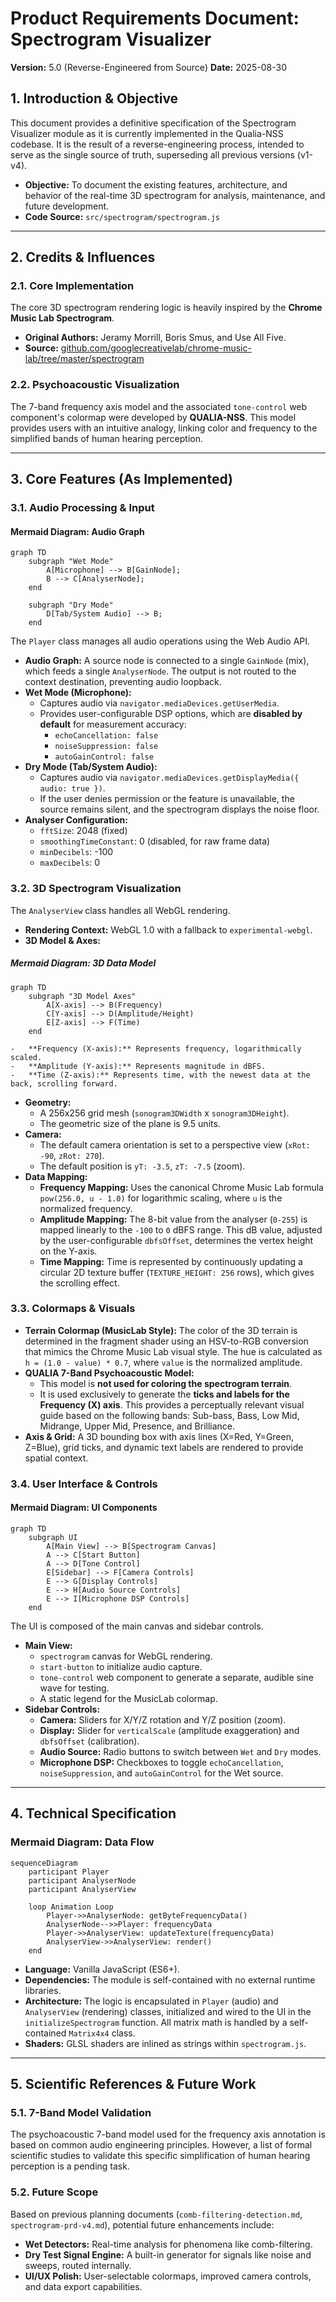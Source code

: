 # Product Requirements Document: Spectrogram Visualizer

**Version:** 5.0 (Reverse-Engineered from Source)
**Date:** 2025-08-30

## 1. Introduction & Objective

This document provides a definitive specification of the Spectrogram Visualizer module as it is currently implemented in the Qualia-NSS codebase. It is the result of a reverse-engineering process, intended to serve as the single source of truth, superseding all previous versions (v1-v4).

- **Objective:** To document the existing features, architecture, and behavior of the real-time 3D spectrogram for analysis, maintenance, and future development.
- **Code Source:** `src/spectrogram/spectrogram.js`

---

## 2. Credits & Influences

### 2.1. Core Implementation

The core 3D spectrogram rendering logic is heavily inspired by the **Chrome Music Lab Spectrogram**.

-   **Original Authors:** Jeramy Morrill, Boris Smus, and Use All Five.
-   **Source:** [github.com/googlecreativelab/chrome-music-lab/tree/master/spectrogram](https://github.com/googlecreativelab/chrome-music-lab/tree/master/spectrogram)

### 2.2. Psychoacoustic Visualization

The 7-band frequency axis model and the associated `tone-control` web component's colormap were developed by **QUALIA-NSS**. This model provides users with an intuitive analogy, linking color and frequency to the simplified bands of human hearing perception.

---

## 3. Core Features (As Implemented)

### 3.1. Audio Processing & Input

#### Mermaid Diagram: Audio Graph

```mermaid
graph TD
    subgraph "Wet Mode"
        A[Microphone] --> B[GainNode];
        B --> C[AnalyserNode];
    end

    subgraph "Dry Mode"
        D[Tab/System Audio] --> B;
    end
```

The `Player` class manages all audio operations using the Web Audio API.

-   **Audio Graph:** A source node is connected to a single `GainNode` (mix), which feeds a single `AnalyserNode`. The output is not routed to the context destination, preventing audio loopback.
-   **Wet Mode (Microphone):**
    -   Captures audio via `navigator.mediaDevices.getUserMedia`.
    -   Provides user-configurable DSP options, which are **disabled by default** for measurement accuracy:
        -   `echoCancellation: false`
        -   `noiseSuppression: false`
        -   `autoGainControl: false`
-   **Dry Mode (Tab/System Audio):**
    -   Captures audio via `navigator.mediaDevices.getDisplayMedia({ audio: true })`.
    -   If the user denies permission or the feature is unavailable, the source remains silent, and the spectrogram displays the noise floor.
-   **Analyser Configuration:**
    -   `fftSize`: 2048 (fixed)
    -   `smoothingTimeConstant`: 0 (disabled, for raw frame data)
    -   `minDecibels`: -100
    -   `maxDecibels`: 0

### 3.2. 3D Spectrogram Visualization

The `AnalyserView` class handles all WebGL rendering.

-   **Rendering Context:** WebGL 1.0 with a fallback to `experimental-webgl`.
-   **3D Model & Axes:**

##### Mermaid Diagram: 3D Data Model

```mermaid
graph TD
    subgraph "3D Model Axes"
        A[X-axis] --> B(Frequency)
        C[Y-axis] --> D(Amplitude/Height)
        E[Z-axis] --> F(Time)
    end
```

    -   **Frequency (X-axis):** Represents frequency, logarithmically scaled.
    -   **Amplitude (Y-axis):** Represents magnitude in dBFS.
    -   **Time (Z-axis):** Represents time, with the newest data at the back, scrolling forward.
-   **Geometry:**
    -   A 256x256 grid mesh (`sonogram3DWidth` x `sonogram3DHeight`).
    -   The geometric size of the plane is 9.5 units.
-   **Camera:**
    -   The default camera orientation is set to a perspective view (`xRot: -90`, `zRot: 270`).
    -   The default position is `yT: -3.5`, `zT: -7.5` (zoom).
-   **Data Mapping:**
    -   **Frequency Mapping:** Uses the canonical Chrome Music Lab formula `pow(256.0, u - 1.0)` for logarithmic scaling, where `u` is the normalized frequency.
    -   **Amplitude Mapping:** The 8-bit value from the analyser (`0-255`) is mapped linearly to the `-100` to `0` dBFS range. This dB value, adjusted by the user-configurable `dbfsOffset`, determines the vertex height on the Y-axis.
    -   **Time Mapping:** Time is represented by continuously updating a circular 2D texture buffer (`TEXTURE_HEIGHT: 256` rows), which gives the scrolling effect.

### 3.3. Colormaps & Visuals

-   **Terrain Colormap (MusicLab Style):** The color of the 3D terrain is determined in the fragment shader using an HSV-to-RGB conversion that mimics the Chrome Music Lab visual style. The hue is calculated as `h = (1.0 - value) * 0.7`, where `value` is the normalized amplitude.
-   **QUALIA 7-Band Psychoacoustic Model:**
    -   This model is **not used for coloring the spectrogram terrain**.
    -   It is used exclusively to generate the **ticks and labels for the Frequency (X) axis**. This provides a perceptually relevant visual guide based on the following bands: Sub-bass, Bass, Low Mid, Midrange, Upper Mid, Presence, and Brilliance.
-   **Axis & Grid:** A 3D bounding box with axis lines (X=Red, Y=Green, Z=Blue), grid ticks, and dynamic text labels are rendered to provide spatial context.

### 3.4. User Interface & Controls

#### Mermaid Diagram: UI Components

```mermaid
graph TD
    subgraph UI
        A[Main View] --> B[Spectrogram Canvas]
        A --> C[Start Button]
        A --> D[Tone Control]
        E[Sidebar] --> F[Camera Controls]
        E --> G[Display Controls]
        E --> H[Audio Source Controls]
        E --> I[Microphone DSP Controls]
    end
```

The UI is composed of the main canvas and sidebar controls.

-   **Main View:**
    -   `spectrogram` canvas for WebGL rendering.
    -   `start-button` to initialize audio capture.
    -   `tone-control` web component to generate a separate, audible sine wave for testing.
    -   A static legend for the MusicLab colormap.
-   **Sidebar Controls:**
    -   **Camera:** Sliders for X/Y/Z rotation and Y/Z position (zoom).
    -   **Display:** Slider for `verticalScale` (amplitude exaggeration) and `dbfsOffset` (calibration).
    -   **Audio Source:** Radio buttons to switch between `Wet` and `Dry` modes.
    -   **Microphone DSP:** Checkboxes to toggle `echoCancellation`, `noiseSuppression`, and `autoGainControl` for the Wet source.

---

## 4. Technical Specification

### Mermaid Diagram: Data Flow

```mermaid
sequenceDiagram
    participant Player
    participant AnalyserNode
    participant AnalyserView

    loop Animation Loop
        Player->>AnalyserNode: getByteFrequencyData()
        AnalyserNode-->>Player: frequencyData
        Player->>AnalyserView: updateTexture(frequencyData)
        AnalyserView->>AnalyserView: render()
    end
```

-   **Language:** Vanilla JavaScript (ES6+).
-   **Dependencies:** The module is self-contained with no external runtime libraries.
-   **Architecture:** The logic is encapsulated in `Player` (audio) and `AnalyserView` (rendering) classes, initialized and wired to the UI in the `initializeSpectrogram` function. All matrix math is handled by a self-contained `Matrix4x4` class.
-   **Shaders:** GLSL shaders are inlined as strings within `spectrogram.js`.

---

## 5. Scientific References & Future Work

### 5.1. 7-Band Model Validation

The psychoacoustic 7-band model used for the frequency axis annotation is based on common audio engineering principles. However, a list of formal scientific studies to validate this specific simplification of human hearing perception is a pending task.

### 5.2. Future Scope

Based on previous planning documents (`comb-filtering-detection.md`, `spectrogram-prd-v4.md`), potential future enhancements include:
-   **Wet Detectors:** Real-time analysis for phenomena like comb-filtering.
-   **Dry Test Signal Engine:** A built-in generator for signals like noise and sweeps, routed internally.
-   **UI/UX Polish:** User-selectable colormaps, improved camera controls, and data export capabilities.
